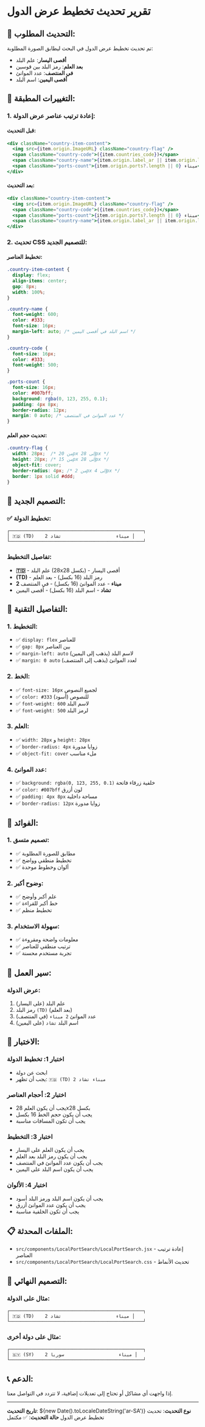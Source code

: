 # تقرير تحديث تخطيط عرض الدول

## 🎨 التحديث المطلوب:

تم تحديث تخطيط عرض الدول في البحث ليطابق الصورة المطلوبة:
- **أقصى اليسار**: علم البلد
- **بعد العلم**: رمز البلد بين قوسين
- **في المنتصف**: عدد الموانئ
- **أقصى اليمين**: اسم البلد

## 🔧 التغييرات المطبقة:

### **1. إعادة ترتيب عناصر عرض الدولة:**

#### **قبل التحديث:**
```jsx
<div className="country-item-content">
  <img src={item.origin.ImageURL} className="country-flag" />
  <span className="country-code">({item.countries_code})</span>
  <span className="country-name">{item.origin.label_ar || item.origin.label}</span>
  <span className="ports-count">{item.origin.ports?.length || 0} ميناء</span>
</div>
```

#### **بعد التحديث:**
```jsx
<div className="country-item-content">
  <img src={item.origin.ImageURL} className="country-flag" />
  <span className="country-code">({item.countries_code})</span>
  <span className="ports-count">{item.origin.ports?.length || 0} ميناء</span>
  <span className="country-name">{item.origin.label_ar || item.origin.label}</span>
</div>
```

### **2. تحديث CSS للتصميم الجديد:**

#### **تخطيط العناصر:**
```css
.country-item-content {
  display: flex;
  align-items: center;
  gap: 8px;
  width: 100%;
}

.country-name {
  font-weight: 600;
  color: #333;
  font-size: 16px;
  margin-left: auto; /* اسم البلد في أقصى اليمين */
}

.country-code {
  font-size: 16px;
  color: #333;
  font-weight: 500;
}

.ports-count {
  font-size: 16px;
  color: #007bff;
  background: rgba(0, 123, 255, 0.1);
  padding: 4px 8px;
  border-radius: 12px;
  margin: 0 auto; /* عدد الموانئ في المنتصف */
}
```

#### **تحديث حجم العلم:**
```css
.country-flag {
  width: 28px;  /* من 20px إلى 28px */
  height: 28px; /* من 15px إلى 28px */
  object-fit: cover;
  border-radius: 4px; /* من 2px إلى 4px */
  border: 1px solid #ddd;
}
```

## 🎨 التصميم الجديد:

### **✅ تخطيط الدولة:**
```
┌─────────────────────────────────────────────────┐
│ 🇹🇩 (TD)    2 ميناء                    تشاد │
└─────────────────────────────────────────────────┘
```

### **تفاصيل التخطيط:**
- **🇹🇩** - علم البلد (28x28 بكسل) - أقصى اليسار
- **(TD)** - رمز البلد (16 بكسل) - بعد العلم
- **2 ميناء** - عدد الموانئ (16 بكسل) - في المنتصف
- **تشاد** - اسم البلد (16 بكسل) - أقصى اليمين

## 🔧 التفاصيل التقنية:

### **1. التخطيط:**
- ✅ `display: flex` للعناصر
- ✅ `gap: 8px` بين العناصر
- ✅ `margin-left: auto` لاسم البلد (يذهب إلى اليمين)
- ✅ `margin: 0 auto` لعدد الموانئ (يذهب إلى المنتصف)

### **2. الخط:**
- ✅ `font-size: 16px` لجميع النصوص
- ✅ `color: #333` (أسود) للنصوص
- ✅ `font-weight: 600` لاسم البلد
- ✅ `font-weight: 500` لرمز البلد

### **3. العلم:**
- ✅ `width: 28px` و `height: 28px`
- ✅ `border-radius: 4px` زوايا مدورة
- ✅ `object-fit: cover` ملء مناسب

### **4. عدد الموانئ:**
- ✅ `background: rgba(0, 123, 255, 0.1)` خلفية زرقاء فاتحة
- ✅ `color: #007bff` لون أزرق
- ✅ `padding: 4px 8px` مساحة داخلية
- ✅ `border-radius: 12px` زوايا مدورة

## 🎯 الفوائد:

### **1. تصميم متسق:**
- ✅ مطابق للصورة المطلوبة
- ✅ تخطيط منطقي وواضح
- ✅ ألوان وخطوط موحدة

### **2. وضوح أكبر:**
- ✅ علم أكبر وأوضح
- ✅ خط أكبر للقراءة
- ✅ تخطيط منظم

### **3. سهولة الاستخدام:**
- ✅ معلومات واضحة ومقروءة
- ✅ ترتيب منطقي للعناصر
- ✅ تجربة مستخدم محسنة

## 🔄 سير العمل:

### **عرض الدولة:**
1. علم البلد (على اليسار)
2. رمز البلد `(TD)` (بعد العلم)
3. عدد الموانئ `2 ميناء` (في المنتصف)
4. اسم البلد `تشاد` (على اليمين)

## 🧪 الاختبار:

### **اختبار 1: تخطيط الدولة**
- ابحث عن دولة
- يجب أن تظهر: `🇹🇩 (TD) 2 ميناء تشاد`

### **اختبار 2: أحجام العناصر**
- يجب أن يكون العلم 28x28 بكسل
- يجب أن يكون حجم الخط 16 بكسل
- يجب أن تكون المسافات مناسبة

### **اختبار 3: التخطيط**
- يجب أن يكون العلم على اليسار
- يجب أن يكون رمز البلد بعد العلم
- يجب أن يكون عدد الموانئ في المنتصف
- يجب أن يكون اسم البلد على اليمين

### **اختبار 4: الألوان**
- يجب أن يكون اسم البلد ورمز البلد أسود
- يجب أن يكون عدد الموانئ أزرق
- يجب أن تكون الخلفية مناسبة

## 📋 الملفات المحدثة:

- `src/components/LocalPortSearch/LocalPortSearch.jsx` - إعادة ترتيب العناصر
- `src/components/LocalPortSearch/LocalPortSearch.css` - تحديث الأنماط

## 🎨 التصميم النهائي:

### **مثال على الدولة:**
```
┌─────────────────────────────────────────────────┐
│ 🇹🇩 (TD)    2 ميناء                    تشاد │
└─────────────────────────────────────────────────┘
```

### **مثال على دولة أخرى:**
```
┌─────────────────────────────────────────────────┐
│ 🇸🇾 (SY)    2 ميناء                    سوريا │
└─────────────────────────────────────────────────┘
```

## 📞 الدعم:

إذا واجهت أي مشاكل أو تحتاج إلى تعديلات إضافية، لا تتردد في التواصل معنا.

---

**تاريخ التحديث**: ${new Date().toLocaleDateString('ar-SA')}
**نوع التحديث**: تحديث تخطيط عرض الدول
**حالة التحديث**: ✅ مكتمل

